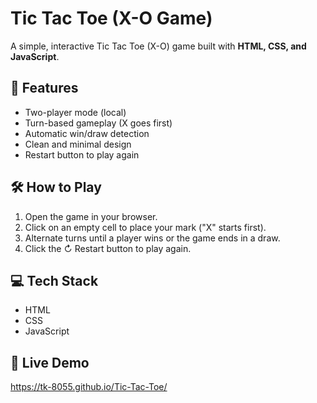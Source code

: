 # Tic Tac Toe (X-O Game)

A simple, interactive Tic Tac Toe (X-O) game built with **HTML, CSS, and JavaScript**.

## 🎯 Features
- Two-player mode (local)
- Turn-based gameplay (X goes first)
- Automatic win/draw detection
- Clean and minimal design
- Restart button to play again

## 🛠️ How to Play
1. Open the game in your browser.
2. Click on an empty cell to place your mark ("X" starts first).
3. Alternate turns until a player wins or the game ends in a draw.
4. Click the ↻ Restart button to play again.

## 💻 Tech Stack
- HTML
- CSS
- JavaScript

## 🚀 Live Demo
https://tk-8055.github.io/Tic-Tac-Toe/